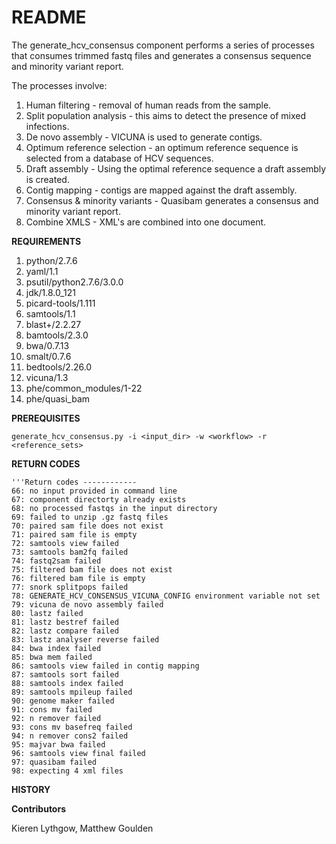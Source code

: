**README**
======

The generate_hcv_consensus component performs a series of processes that consumes trimmed fastq files and generates a consensus sequence and minority variant report.

The processes involve:

1. Human filtering - removal of human reads from the sample.
2. Split population analysis - this aims to detect the presence of mixed infections.
3. De novo assembly - VICUNA is used to generate contigs.
4. Optimum reference selection - an optimum reference sequence is selected from a database of HCV sequences.
5. Draft assembly - Using the optimal reference sequence a draft assembly is created.
6. Contig mapping - contigs are mapped against the draft assembly.
7. Consensus & minority variants - Quasibam generates a consensus and minority variant report.
8. Combine XMLS - XML's are combined into one document.

**REQUIREMENTS**

  1) python/2.7.6                                                   
  2) yaml/1.1                                                      
  3) psutil/python2.7.6/3.0.0                                      
  4) jdk/1.8.0_121                                                 
  5) picard-tools/1.111                                            
  6) samtools/1.1                                                  
  7) blast+/2.2.27                                                 
  8) bamtools/2.3.0
  9) bwa/0.7.13
  10) smalt/0.7.6
  11) bedtools/2.26.0
  12) vicuna/1.3
  13) phe/common_modules/1-22
  14) phe/quasi_bam

**PREREQUISITES**

```generate_hcv_consensus.py -i <input_dir> -w <workflow> -r <reference_sets>```

**RETURN CODES**

    '''Return codes ------------ 
    66: no input provided in command line 
    67: component directorty already exists
    68: no processed fastqs in the input directory
    69: failed to unzip .gz fastq files
    70: paired sam file does not exist
    71: paired sam file is empty 
    72: samtools view failed 
    73: samtools bam2fq failed 
    74: fastq2sam failed 
    75: filtered bam file does not exist 
    76: filtered bam file is empty 
    77: snork splitpops failed
    78: GENERATE_HCV_CONSENSUS_VICUNA_CONFIG environment variable not set
    79: vicuna de novo assembly failed
    80: lastz failed
    81: lastz bestref failed
    82: lastz compare failed
    83: lastz analyser reverse failed
    84: bwa index failed
    85: bwa mem failed
    86: samtools view failed in contig mapping
    87: samtools sort failed
    88: samtools index failed
    89: samtools mpileup failed
    90: genome maker failed
    91: cons mv failed
    92: n remover failed
    93: cons mv basefreq failed
    94: n remover cons2 failed
    95: majvar bwa failed
    96: samtools view final failed
    97: quasibam failed
    98: expecting 4 xml files


**HISTORY**

**Contributors**

Kieren Lythgow, Matthew Goulden
